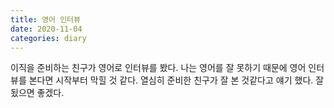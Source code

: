 ```yaml
---
title: 영어 인터뷰
date: 2020-11-04
categories: diary
---
```

이직을 준비하는 친구가 영어로 인터뷰를 봤다.
나는 영어를 잘 못하기 때문에 영어 인터뷰를 본다면 시작부터 막힐 것 같다.
열심히 준비한 친구가 잘 본 것같다고 얘기 했다.
잘 됬으면 좋겠다. 